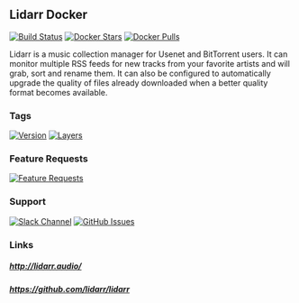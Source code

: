 [travis_logo]: https://travis-ci.org/stlouisn/lidarr_docker.svg?branch=master
[travis_url]: https://travis-ci.org/stlouisn/lidarr_docker
[docker_stars_logo]: https://img.shields.io/docker/stars/stlouisn/lidarr.svg
[docker_pulls_logo]: https://img.shields.io/docker/pulls/stlouisn/lidarr.svg
[docker_hub_url]: https://hub.docker.com/r/stlouisn/lidarr
[microbadger_url]: https://microbadger.com/images/stlouisn/lidarr
[feathub_data]: http://feathub.com/stlouisn/lidarr_docker?format=svg
[feathub_url]: http://feathub.com/stlouisn/lidarr_docker
[issues_url]: https://github.com/stlouisn/lidarr_docker/issues
[slack_url]: https://stlouisn.slack.com/messages/CBRNYGY3V

## Lidarr Docker

[![Build Status][travis_logo]][travis_url]
[![Docker Stars][docker_stars_logo]][docker_hub_url]
[![Docker Pulls][docker_pulls_logo]][docker_hub_url]

Lidarr is a music collection manager for Usenet and BitTorrent users. It can monitor multiple RSS feeds for new tracks from your favorite artists and will grab, sort and rename them. It can also be configured to automatically upgrade the quality of files already downloaded when a better quality format becomes available.

### Tags

[![Version](https://images.microbadger.com/badges/version/stlouisn/lidarr.svg)][microbadger_url]
[![Layers](https://images.microbadger.com/badges/image/stlouisn/lidarr.svg)][microbadger_url]

### Feature Requests

[![Feature Requests][feathub_data]][feathub_url]

### Support

[![Slack Channel](https://img.shields.io/badge/-message-no.svg?colorA=a7a7a7&colorB=3eb991&logo=slack&logoWidth=14)][slack_url]
[![GitHub Issues](https://img.shields.io/badge/-issues-no.svg?colorA=a7a7a7&colorB=e01563&logo=github&logoWidth=14)][issues_url]

### Links

##### *http://lidarr.audio/*
##### *https://github.com/lidarr/lidarr*

